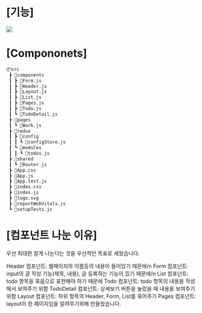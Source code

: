 # [기능]
<p style='align-center:center;'>
  <img src='https://user-images.githubusercontent.com/99179343/182545629-27f93bb4-ed48-4647-b2e6-48d767182853.gif')
</p>

# [Compononets]
```bash
📦src
 ┣ 📂components
 ┃ ┣ 📜Form.js
 ┃ ┣ 📜Header.js
 ┃ ┣ 📜Layout.js
 ┃ ┣ 📜List.js
 ┃ ┣ 📜Pages.js
 ┃ ┣ 📜Todo.js
 ┃ ┗ 📜TodoDetail.js
 ┣ 📂pages
 ┃ ┗ 📜Work.js
 ┣ 📂redux
 ┃ ┣ 📂config
 ┃ ┃ ┗ 📜configStore.js
 ┃ ┗ 📂modules
 ┃ ┃ ┗ 📜todos.js
 ┣ 📂shared
 ┃ ┗ 📜Router.js
 ┣ 📜App.css
 ┣ 📜App.js
 ┣ 📜App.test.js
 ┣ 📜index.css
 ┣ 📜index.js
 ┣ 📜logo.svg
 ┣ 📜reportWebVitals.js
 ┗ 📜setupTests.js
```
# [컴포넌트 나눈 이유]
  우선 최대한 잘게 나눈다는 것을 우선적인 목표로 세웠습니다.
  
  
  Header 컴포넌트: 웹페이지의 이름등의 내용이 들어있기 때문에/n
  Form 컴포넌트: input의 글 작성 기능(제목, 내용), 글 등록하는 기능이 있기 때문에/n
  List 컴포넌트: todo 항목을 묶음으로 표현해야 하기 때문에
  Todo 컴포넌트: todo 항목의 내용을 작성해서 보여주기 위함
  TodoDetail 컴포넌트: 상세보기 버튼을 눌렀을 때 내용을 보여주기 위함
  Layout 컴포넌트: 하위 항목의 Header, Form, List를 묶어주기 
  Pages 컴포넌트: layout이 한 페이지임을 알려주기위해 만들었습니다.
  
